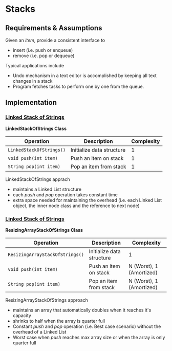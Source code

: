 # Stacks

## Requirements & Assumptions
Given an *item*, provide a consistent interface to

* insert (i.e. push or enqueue)
* remove (i.e. pop or dequeue)


Typical applications include

* Undo mechanism in a text editor is accomplished by keeping all text changes in a stack
* Program fetches tasks to perform one by one from the queue. 


## Implementation


### [Linked Stack of Strings](../../src/main/java/com/rehmanz/stack/LinkedStackOfStrings.java)



**LinkedStackOfStrings Class**

| Operation | Description | Complexity |
| ----------| ----------- | ---------- |
| `LinkedStackOfStrings()` | Initialize data structure | 1 |
| `void push(int item)` | Push an item on stack | 1 |
| `String pop(int item)` | Pop an item from stack | 1 |

LinkedStackOfStrings apprach
* maintains a Linked List structure
* each *push* and *pop* operation takes constant time
* extra space needed for maintaining the overhead (i.e. each Linked List object, the inner node class and the 
reference to next node)


### [Linked Stack of Strings](../../src/main/java/com/rehmanz/stack/ResizingArrayStackOfStrings.java)



**ResizingArrayStackOfStrings Class**

| Operation | Description | Complexity |
| ----------| ----------- | ---------- |
| `ResizingArrayStackOfStrings()` | Initialize data structure | 1 |
| `void push(int item)` | Push an item on stack | N (Worst), 1 (Amortized) |
| `String pop(int item)` | Pop an item from stack | N (Worst), 1 (Amortized) |

ResizingArrayStackOfStrings approach
* maintains an array that automatically doubles when it reaches it's capacity
* shrinks to half when the array is quarter full
* Constant *push* and *pop* operation (i.e. Best case scenario) without the overhead of a Linked List
* Worst case when *push* reaches max array size or when the array is only quarter full 

